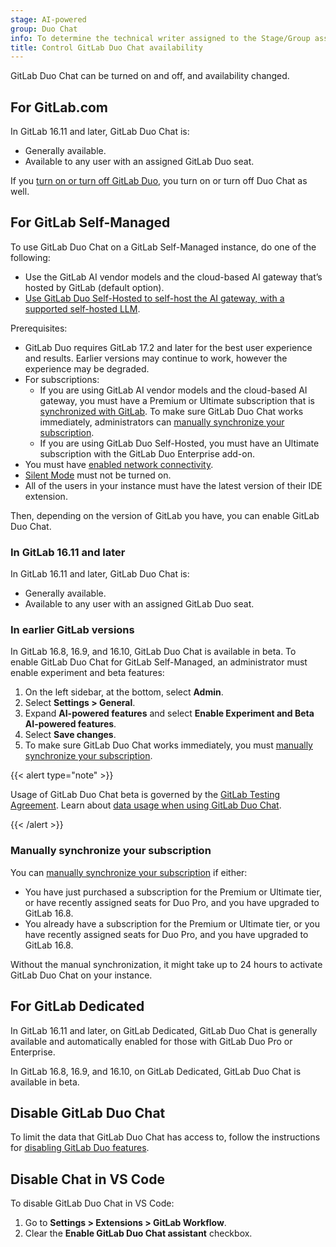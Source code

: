 ```yaml
---
stage: AI-powered
group: Duo Chat
info: To determine the technical writer assigned to the Stage/Group associated with this page, see https://handbook.gitlab.com/handbook/product/ux/technical-writing/#assignments
title: Control GitLab Duo Chat availability
---
```


GitLab Duo Chat can be turned on and off, and availability changed.

## For GitLab.com

In GitLab 16.11 and later, GitLab Duo Chat is:

- Generally available.
- Available to any user with an assigned GitLab Duo seat.

If you [turn on or turn off GitLab Duo](../gitlab_duo/turn_on_off.md), you turn on or turn off Duo Chat as well.

## For GitLab Self-Managed

To use GitLab Duo Chat on a GitLab Self-Managed instance, do one of the following:

- Use the GitLab AI vendor models and the cloud-based AI gateway that’s hosted by GitLab (default option).
- [Use GitLab Duo Self-Hosted to self-host the AI gateway, with a supported self-hosted LLM](../../administration/gitlab_duo_self_hosted/_index.md#set-up-a-gitlab-duo-self-hosted-infrastructure).

Prerequisites:

- GitLab Duo requires GitLab 17.2 and later for the best user experience and results. Earlier versions may continue to work, however the experience may be degraded.
- For subscriptions:
  - If you are using GitLab AI vendor models and the cloud-based AI gateway, you
  must have a Premium or Ultimate subscription that is [synchronized with GitLab](https://about.gitlab.com/pricing/licensing-faq/cloud-licensing/). To make sure GitLab Duo Chat works immediately, administrators can
  [manually synchronize your subscription](#manually-synchronize-your-subscription).
  - If you are using GitLab Duo Self-Hosted, you must have an Ultimate subscription with the GitLab Duo Enterprise add-on.
- You must have [enabled network connectivity](../gitlab_duo/setup.md).
- [Silent Mode](../../administration/silent_mode/_index.md) must not be turned on.
- All of the users in your instance must have the latest version of their IDE extension.

Then, depending on the version of GitLab you have, you can enable GitLab Duo Chat.

### In GitLab 16.11 and later

In GitLab 16.11 and later, GitLab Duo Chat is:

- Generally available.
- Available to any user with an assigned GitLab Duo seat.

### In earlier GitLab versions

In GitLab 16.8, 16.9, and 16.10, GitLab Duo Chat is available in beta. To enable GitLab Duo Chat for GitLab Self-Managed, an administrator must enable experiment and beta features:

1. On the left sidebar, at the bottom, select **Admin**.
1. Select **Settings > General**.
1. Expand **AI-powered features** and select **Enable Experiment and Beta AI-powered features**.
1. Select **Save changes**.
1. To make sure GitLab Duo Chat works immediately, you must
   [manually synchronize your subscription](#manually-synchronize-your-subscription).

{{< alert type="note" >}}

Usage of GitLab Duo Chat beta is governed by the [GitLab Testing Agreement](https://handbook.gitlab.com/handbook/legal/testing-agreement/).
Learn about [data usage when using GitLab Duo Chat](../gitlab_duo/data_usage.md).

{{< /alert >}}

### Manually synchronize your subscription

You can [manually synchronize your subscription](../../subscriptions/self_managed/_index.md#manually-synchronize-subscription-data) if either:

- You have just purchased a subscription for the Premium or Ultimate tier, or have recently assigned seats for Duo Pro, and you have upgraded to GitLab 16.8.
- You already have a subscription for the Premium or Ultimate tier, or you have recently assigned seats for Duo Pro, and you have upgraded to GitLab 16.8.

Without the manual synchronization, it might take up to 24 hours to activate GitLab Duo Chat on your instance.

## For GitLab Dedicated

In GitLab 16.11 and later, on GitLab Dedicated, GitLab Duo Chat is generally available and
automatically enabled for those with GitLab Duo Pro or Enterprise.

In GitLab 16.8, 16.9, and 16.10, on GitLab Dedicated, GitLab Duo Chat is available in beta.

## Disable GitLab Duo Chat

To limit the data that GitLab Duo Chat has access to, follow the instructions for
[disabling GitLab Duo features](../gitlab_duo/turn_on_off.md#turn-off-gitlab-duo-features).

## Disable Chat in VS Code

To disable GitLab Duo Chat in VS Code:

1. Go to **Settings > Extensions > GitLab Workflow**.
1. Clear the **Enable GitLab Duo Chat assistant** checkbox.
